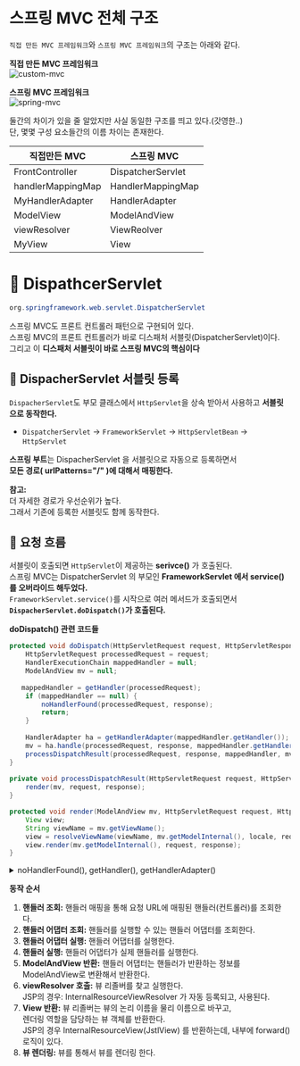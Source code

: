 스프링 MVC 전체 구조
=====================

`직접 만든 MVC 프레임워크`와 `스프링 MVC 프레임워크`의 구조는 아래와 같다.   
    
**직접 만든 MVC 프레임워크**      
![custom-mvc](https://user-images.githubusercontent.com/50267433/126873927-e39e18b6-06a8-414b-9c21-9e6561d39ac5.PNG)

**스프링 MVC 프레임워크**    
![spring-mvc](https://user-images.githubusercontent.com/50267433/126873936-e90358e2-10ac-4b6e-9343-6d0c20c523fd.PNG)


둘간의 차이가 있을 줄 알았지만 사실 동일한 구조를 띄고 있다.(갓영한..)    
단, 몇몇 구성 요소들간의 이름 차이는 존재한다.     
  
|직접만든 MVC|스프링 MVC|
|-----------|----------|
|FrontController|DispatcherServlet|
|handlerMappingMap|HandlerMappingMap|
|MyHandlerAdapter|HandlerAdapter|
|ModelView|ModelAndView|
|viewResolver|ViewReolver|
|MyView|View|

# 📘 DispathcerServlet
```java
org.springframework.web.servlet.DispatcherServlet
```
    
스프링 MVC도 프론트 컨트롤러 패턴으로 구현되어 있다.       
스프링 MVC의 프론트 컨트롤러가 바로 디스패처 서블릿(DispatcherServlet)이다.    
그리고 이 **디스패처 서블릿이 바로 스프링 MVC의 핵심이다**   
 
## 📖 DispacherServlet 서블릿 등록
`DispacherServlet`도 부모 클래스에서 `HttpServlet`을 상속 받아서 사용하고 **서블릿으로 동작한다.**     
   
* `DispatcherServlet` -> `FrameworkServlet` -> `HttpServletBean` -> `HttpServlet`      
            
**스프링 부트**는 DispacherServlet 을 서블릿으로 자동으로 등록하면서        
**모든 경로( urlPatterns="/" )에 대해서 매핑한다.**        
       
**참고:**   
더 자세한 경로가 우선순위가 높다.   
그래서 기존에 등록한 서블릿도 함께 동작한다.
      
## 📖 요청 흐름
서블릿이 호출되면 `HttpServlet`이 제공하는 **serivce()** 가 호출된다.     
스프링 MVC는 DispatcherServlet 의 부모인 **FrameworkServlet 에서 service() 를 오버라이드 해두었다.**       
`FrameworkServlet.service()`를 시작으로 여러 메서드가 호출되면서 **`DispacherServlet.doDispatch()`가 호출된다.**          
        
**doDispatch() 관련 코드들**   
```java
protected void doDispatch(HttpServletRequest request, HttpServletResponse response) throws Exception {
    HttpServletRequest processedRequest = request;
    HandlerExecutionChain mappedHandler = null;
    ModelAndView mv = null;
    
   mappedHandler = getHandler(processedRequest);                                // 1. 핸들러 조회
    if (mappedHandler == null) {
        noHandlerFound(processedRequest, response);
        return;
    }
    
    HandlerAdapter ha = getHandlerAdapter(mappedHandler.getHandler());          // 2. 핸들러 어댑터 조회 - 핸들러를 처리할 수 있는 어댑터
    mv = ha.handle(processedRequest, response, mappedHandler.getHandler());     // 3. 핸들러 어댑터 실행 -> 4. 핸들러 어댑터를 통해 핸들러 실행 -> 5. ModelAndView 반환
    processDispatchResult(processedRequest, response, mappedHandler, mv, dispatchException);
}
    
private void processDispatchResult(HttpServletRequest request, HttpServletResponse response, HandlerExecutionChain mappedHandler, ModelAndView mv, Exception exception) throws Exception {
    render(mv, request, response);                                              // 뷰 렌더링 호출
}

protected void render(ModelAndView mv, HttpServletRequest request, HttpServletResponse response) throws Exception {
    View view;
    String viewName = mv.getViewName();
    view = resolveViewName(viewName, mv.getModelInternal(), locale, request);   // 6. 뷰 리졸버를 통해서 뷰 찾기, 7. View 반환
    view.render(mv.getModelInternal(), request, response);                      // 8. 뷰 렌더링
}
```
<details>
<summary>noHandlerFound(), getHandler(), getHandlerAdapter()</summary>
<div markdown="1">
	
```java
protected void noHandlerFound(HttpServletRequest request, HttpServletResponse response) throws Exception {
    if (pageNotFoundLogger.isWarnEnabled()) {
        pageNotFoundLogger.warn("No mapping for " + request.getMethod() + " " + getRequestUri(request));
    }
    if (this.throwExceptionIfNoHandlerFound) {
        throw new NoHandlerFoundException(request.getMethod(), getRequestUri(request),
	new ServletServerHttpRequest(request).getHeaders());
    } else {
        response.sendError(HttpServletResponse.SC_NOT_FOUND);
    }
}
	
@Nullable
protected HandlerExecutionChain getHandler(HttpServletRequest request) throws Exception {
    if (this.handlerMappings != null) {
	    for (HandlerMapping mapping : this.handlerMappings) {
		    HandlerExecutionChain handler = mapping.getHandler(request);
		    if (handler != null) {
			    return handler;
		    }
	    }
    }
    return null;
}
    
protected HandlerAdapter getHandlerAdapter(Object handler) throws ServletException {
    if (this.handlerAdapters != null) {
	    for (HandlerAdapter adapter : this.handlerAdapters) {
		    if (adapter.supports(handler)) {
			    return adapter;
		    }
	    }
    }
    throw new ServletException("No adapter for handler [" + handler + "]: The DispatcherServlet configuration needs to include a HandlerAdapter that supports this handler");
}
```
</div>
</details>

**동작 순서**
1. **핸들러 조회:** 핸들러 매핑을 통해 요청 URL에 매핑된 핸들러(컨트롤러)를 조회한다.     
2. **핸들러 어댑터 조회:** 핸들러를 실행할 수 있는 핸들러 어댑터를 조회한다.    
3. **핸들러 어댑터 실행:** 핸들러 어댑터를 실행한다.     
4. **핸들러 실행:** 핸들러 어댑터가 실제 핸들러를 실행한다.    
5. **ModelAndView 반환:** 핸들러 어댑터는 핸들러가 반환하는 정보를 ModelAndView로 변환해서 반환한다.      
6. **viewResolver 호출:** 뷰 리졸버를 찾고 실행한다.         
JSP의 경우: InternalResourceViewResolver 가 자동 등록되고, 사용된다.       
7. **View 반환:** 뷰 리졸버는 뷰의 논리 이름을 물리 이름으로 바꾸고,     
  렌더링 역할을 담당하는 뷰 객체를 반환한다.        
  JSP의 경우 InternalResourceView(JstlView) 를 반환하는데, 내부에 forward() 로직이 있다.      
8. **뷰 렌더링:** 뷰를 통해서 뷰를 렌더링 한다.     
